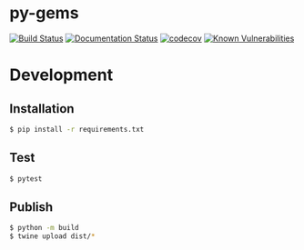 # py-gems

[![Build Status](https://app.travis-ci.com/ivangeorgiev/py-gems.svg?branch=main)](https://app.travis-ci.com/ivangeorgiev/py-gems)
[![Documentation Status](https://readthedocs.org/projects/py-gems/badge/?version=latest)](https://py-gems.readthedocs.io/en/latest/?badge=latest)
[![codecov](https://codecov.io/gh/ivangeorgiev/py-gems/branch/main/graph/badge.svg?token=6CJY79O3FB)](https://codecov.io/gh/ivangeorgiev/py-gems)
[![Known Vulnerabilities](https://snyk.io/test/github/ivangeorgiev/py-gems/badge.svg)](https://snyk.io/test/github/ivangeorgiev/py-gems)

# Development

## Installation

```bash
$ pip install -r requirements.txt
```

## Test

```bash
$ pytest
```

## Publish

```bash
$ python -m build
$ twine upload dist/*
```

